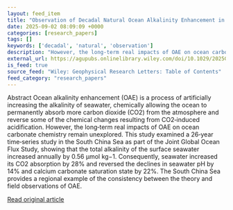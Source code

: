 ```yaml
---
layout: feed_item
title: "Observation of Decadal Natural Ocean Alkalinity Enhancement in the South China Sea"
date: 2025-09-02 08:09:09 +0000
categories: [research_papers]
tags: []
keywords: ['decadal', 'natural', 'observation']
description: "However, the long‐term real impacts of OAE on ocean carbonate chemistry remain unexplored"
external_url: https://agupubs.onlinelibrary.wiley.com/doi/10.1029/2025GL117872?af=R
is_feed: true
source_feed: "Wiley: Geophysical Research Letters: Table of Contents"
feed_category: "research_papers"
---
```


Abstract Ocean alkalinity enhancement (OAE) is a process of artificially increasing the alkalinity of seawater, chemically allowing the ocean to permanently absorb more carbon dioxide (CO2) from the atmosphere and reverse some of the chemical changes resulting from CO2‐induced acidification. However, the long‐term real impacts of OAE on ocean carbonate chemistry remain unexplored. This study examined a 26‐year time‐series study in the South China Sea as part of the Joint Global Ocean Flux Study, showing that the total alkalinity of the surface seawater increased annually by 0.56 μmol kg−1. Consequently, seawater increased its CO2 absorption by 28% and reversed the declines in seawater pH by 14% and calcium carbonate saturation state by 22%. The South China Sea provides a regional example of the consistency between the theory and field observations of OAE.

[Read original article](https://agupubs.onlinelibrary.wiley.com/doi/10.1029/2025GL117872?af=R)
